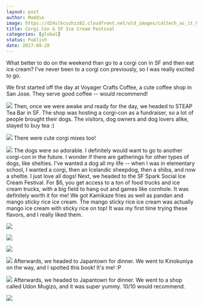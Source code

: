 ```yaml
---
layout: post
author: Maddie
image: https://d24slhcvzhzz82.cloudfront.net/old_images/caltech_as_it_happens/6a0105349b8251970b01bb09c31212970d.jpg
title: Corgi Con & SF Ice Cream Festival
categories: [global]
status: Publish
date: 2017-09-28
---
```


What better to do on the weekend than go to a corgi con in SF and then eat ice cream? I've never been to a corgi con previously, so I was really excited to go.

We first started off the day at Voyager Crafts Coffee, a cute coffee shop in San Jose. They serve good coffee -- would recommend!

![](https://d24slhcvzhzz82.cloudfront.net/old_images/caltech_as_it_happens/6a0105349b8251970b01b7c91fe3ff970b.jpg)
Then, once we were awake and ready for the day, we headed to STEAP Tea Bar in SF. The shop was hosting a corgi-con as a fundraiser, so a lot of people brought their dogs. The visitors, dog owners and dog lovers alike, stayed to buy tea :)


![](https://d24slhcvzhzz82.cloudfront.net/old_images/caltech_as_it_happens/6a0105349b8251970b01b7c91fe3eb970b.jpg)
There were cute corgi mixes too!


![](https://d24slhcvzhzz82.cloudfront.net/old_images/caltech_as_it_happens/6a0105349b8251970b01bb09c31209970d.jpg)
The dogs were *so* adorable. I definitely would want to go to another corgi-con in the future. I wonder if there are gatherings for other types of dogs, like shelties. I've wanted a dog all my life -- when I was in elementary school, I wanted a corgi, then an Icelandic sheepdog, then a shiba, and now a sheltie. I just love all dogs!
Next, we headed to the SF Spark Social Ice Cream Festival. For $6, you get access to a ton of food trucks and ice cream trucks, with a big field to hang out and games like cornhole. It was definitely worth it for me!
We got Kamikaze fries as well as pandan and mango sticky rice ice cream. The mango sticky rice ice cream was actually mango ice cream with sticky rice on top! It was my first time trying these flavors, and I really liked them.


![](https://d24slhcvzhzz82.cloudfront.net/old_images/caltech_as_it_happens/6a0105349b8251970b01b8d2aa38a6970c.jpg)

![](https://d24slhcvzhzz82.cloudfront.net/old_images/caltech_as_it_happens/6a0105349b8251970b01bb09c3f2a2970d.jpg)

![](https://d24slhcvzhzz82.cloudfront.net/old_images/caltech_as_it_happens/6a0105349b8251970b01b7c91fe41e970b.jpg)

![](https://d24slhcvzhzz82.cloudfront.net/old_images/caltech_as_it_happens/6a0105349b8251970b01b7c91fe423970b.jpg)
Afterwards, we headed to Japantown for dinner. We went to Kinokuniya on the way, and I spotted this book! It's me! :P


![](https://d24slhcvzhzz82.cloudfront.net/old_images/6a01b8d28f2857970c01b8d2ab1721970c-pi.jpg)
Afterwards, we headed to Japantown for dinner. We went to a shop called Udon Mugizo, and it was super yummy. 10/10 would recommend.


![](https://d24slhcvzhzz82.cloudfront.net/old_images/caltech_as_it_happens/6a0105349b8251970b01b7c920c271970b.jpg)
